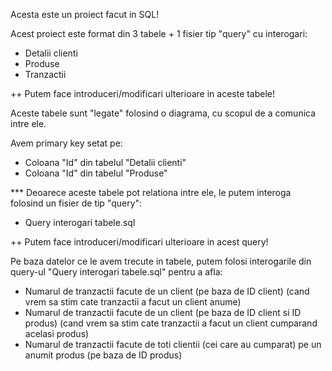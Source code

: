 Acesta este un proiect facut in SQL!

Acest proiect este format din 3 tabele + 1 fisier tip "query" cu interogari:

- Detalii clienti 
- Produse
- Tranzactii

++ Putem face introduceri/modificari ulterioare in aceste tabele!


Aceste tabele sunt "legate" folosind o diagrama, cu scopul de a comunica intre ele.

Avem primary key setat pe:

- Coloana "Id" din tabelul "Detalii clienti"
- Coloana "Id" din tabelul "Produse"


*** Deoarece aceste tabele pot relationa intre ele, le putem interoga folosind un fisier de tip "query":

- Query interogari tabele.sql 

++ Putem face introduceri/modificari ulterioare in acest query!


Pe baza datelor ce le avem trecute in tabele, putem folosi interogarile din query-ul "Query interogari tabele.sql"  pentru a afla:

- Numarul de tranzactii facute de un client (pe baza de ID client) (cand vrem sa stim cate tranzactii a facut un client anume)
- Numarul de tranzactii facute de un client (pe baza de ID client si ID produs) (cand vrem sa stim cate tranzactii a facut un client cumparand acelasi produs)
- Numarul de tranzactii facute de toti clientii (cei care au cumparat) pe un anumit produs (pe baza de ID produs)






